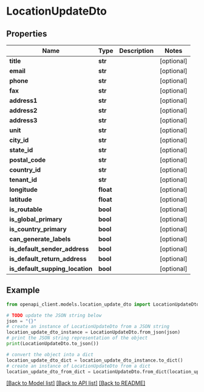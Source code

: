 # LocationUpdateDto


## Properties

Name | Type | Description | Notes
------------ | ------------- | ------------- | -------------
**title** | **str** |  | [optional] 
**email** | **str** |  | [optional] 
**phone** | **str** |  | [optional] 
**fax** | **str** |  | [optional] 
**address1** | **str** |  | [optional] 
**address2** | **str** |  | [optional] 
**address3** | **str** |  | [optional] 
**unit** | **str** |  | [optional] 
**city_id** | **str** |  | [optional] 
**state_id** | **str** |  | [optional] 
**postal_code** | **str** |  | [optional] 
**country_id** | **str** |  | [optional] 
**tenant_id** | **str** |  | [optional] 
**longitude** | **float** |  | [optional] 
**latitude** | **float** |  | [optional] 
**is_routable** | **bool** |  | [optional] 
**is_global_primary** | **bool** |  | [optional] 
**is_country_primary** | **bool** |  | [optional] 
**can_generate_labels** | **bool** |  | [optional] 
**is_default_sender_address** | **bool** |  | [optional] 
**is_default_return_address** | **bool** |  | [optional] 
**is_default_supping_location** | **bool** |  | [optional] 

## Example

```python
from openapi_client.models.location_update_dto import LocationUpdateDto

# TODO update the JSON string below
json = "{}"
# create an instance of LocationUpdateDto from a JSON string
location_update_dto_instance = LocationUpdateDto.from_json(json)
# print the JSON string representation of the object
print(LocationUpdateDto.to_json())

# convert the object into a dict
location_update_dto_dict = location_update_dto_instance.to_dict()
# create an instance of LocationUpdateDto from a dict
location_update_dto_from_dict = LocationUpdateDto.from_dict(location_update_dto_dict)
```
[[Back to Model list]](../README.md#documentation-for-models) [[Back to API list]](../README.md#documentation-for-api-endpoints) [[Back to README]](../README.md)


